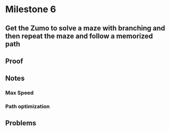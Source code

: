 # Milestone 6
## Get the Zumo to solve a maze with branching and then repeat the maze and follow a memorized path

## Proof


## Notes
### Max Speed

### Path optimization

## Problems
